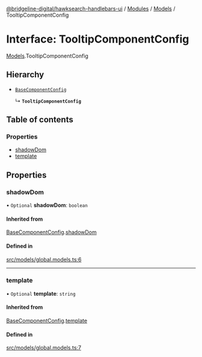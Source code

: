 [@bridgeline-digital/hawksearch-handlebars-ui](../README.md) / [Modules](../modules.md) / [Models](../modules/Models.md) / TooltipComponentConfig

# Interface: TooltipComponentConfig

[Models](../modules/Models.md).TooltipComponentConfig

## Hierarchy

- [`BaseComponentConfig`](Models.BaseComponentConfig.md)

  ↳ **`TooltipComponentConfig`**

## Table of contents

### Properties

- [shadowDom](Models.TooltipComponentConfig.md#shadowdom)
- [template](Models.TooltipComponentConfig.md#template)

## Properties

### shadowDom

• `Optional` **shadowDom**: `boolean`

#### Inherited from

[BaseComponentConfig](Models.BaseComponentConfig.md).[shadowDom](Models.BaseComponentConfig.md#shadowdom)

#### Defined in

[src/models/global.models.ts:6](https://bitbucket.org/bridgelinedigital/frontend-handlebars-ui/src/db3ebfe/src/models/global.models.ts#lines-6)

___

### template

• `Optional` **template**: `string`

#### Inherited from

[BaseComponentConfig](Models.BaseComponentConfig.md).[template](Models.BaseComponentConfig.md#template)

#### Defined in

[src/models/global.models.ts:7](https://bitbucket.org/bridgelinedigital/frontend-handlebars-ui/src/db3ebfe/src/models/global.models.ts#lines-7)
